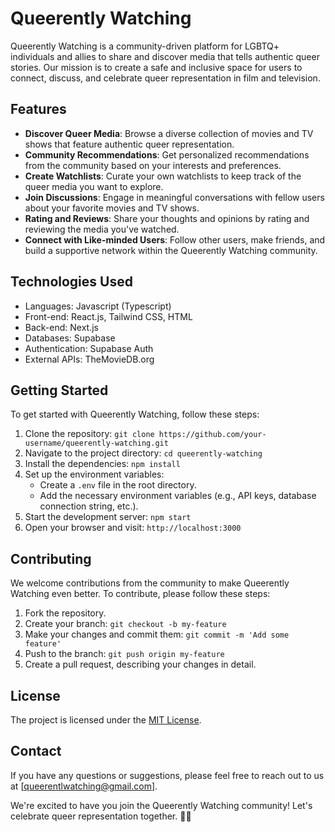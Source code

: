 # Queerently Watching

Queerently Watching is a community-driven platform for LGBTQ+ individuals and allies to share and discover media that tells authentic queer stories. Our mission is to create a safe and inclusive space for users to connect, discuss, and celebrate queer representation in film and television.

## Features

- **Discover Queer Media**: Browse a diverse collection of movies and TV shows that feature authentic queer representation.
- **Community Recommendations**: Get personalized recommendations from the community based on your interests and preferences.
- **Create Watchlists**: Curate your own watchlists to keep track of the queer media you want to explore.
- **Join Discussions**: Engage in meaningful conversations with fellow users about your favorite movies and TV shows.
- **Rating and Reviews**: Share your thoughts and opinions by rating and reviewing the media you've watched.
- **Connect with Like-minded Users**: Follow other users, make friends, and build a supportive network within the Queerently Watching community.

## Technologies Used

- Languages: Javascript (Typescript)
- Front-end: React.js, Tailwind CSS, HTML
- Back-end: Next.js
- Databases: Supabase
- Authentication: Supabase Auth
- External APIs: TheMovieDB.org

## Getting Started

To get started with Queerently Watching, follow these steps:

1. Clone the repository: `git clone https://github.com/your-username/queerently-watching.git`
2. Navigate to the project directory: `cd queerently-watching`
3. Install the dependencies: `npm install`
4. Set up the environment variables:
   - Create a `.env` file in the root directory.
   - Add the necessary environment variables (e.g., API keys, database connection string, etc.).
5. Start the development server: `npm start`
6. Open your browser and visit: `http://localhost:3000`

## Contributing

We welcome contributions from the community to make Queerently Watching even better. To contribute, please follow these steps:

1. Fork the repository.
2. Create your branch: `git checkout -b my-feature`
3. Make your changes and commit them: `git commit -m 'Add some feature'`
4. Push to the branch: `git push origin my-feature`
5. Create a pull request, describing your changes in detail.


## License

The project is licensed under the [MIT License](LICENSE).

## Contact

If you have any questions or suggestions, please feel free to reach out to us at [queerentlwatching@gmail.com].

We're excited to have you join the Queerently Watching community! Let's celebrate queer representation together. 🌈✨

